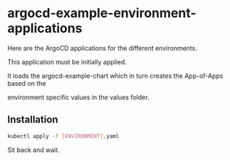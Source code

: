 # argocd-example-environment-applications

Here are the ArgoCD applications for the different environments.

This application must be initially applied.

It loads the argocd-example-chart which in turn creates the App-of-Apps based on the

environment specific values in the values folder.

## Installation

```bash
kubectl apply -f [ENVIRONMENT].yaml
```

Sit back and wait.
